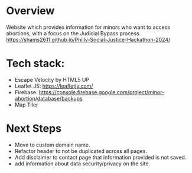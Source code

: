 # Overview
Website which provides information for minors who want to access abortions, with a focus on the Judicial Bypass process. 
https://shams2611.github.io/Philly-Social-Justice-Hackathon-2024/

# Tech stack:
- Escape Velocity by HTML5 UP
- Leaflet JS: https://leafletjs.com/
- Firebase: https://console.firebase.google.com/project/minor-abortion/database/backups
- Map Tiler

# Next Steps
- Move to custom domain name.
- Refactor header to not be duplicated across all pages. 
- Add disclaimer to contact page that information provided is not saved. 
- add information about data security/privacy on the site.
